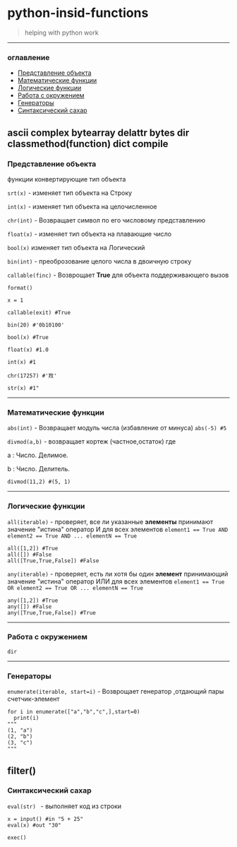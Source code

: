 # python-insid-functions
> helping with python work

---
### оглавление
* [Представление объекта](https://github.com/T0kua/python-insid-functions#%D0%BF%D1%80%D0%B5%D0%B4%D1%81%D1%82%D0%B0%D0%B2%D0%BB%D0%B5%D0%BD%D0%B8%D0%B5-%D0%BE%D0%B1%D1%8A%D0%B5%D0%BA%D1%82%D0%B0)
* [Математические функции](https://github.com/T0kua/python-insid-functions#%D0%BC%D0%B0%D1%82%D0%B5%D0%BC%D0%B0%D1%82%D0%B8%D1%87%D0%B5%D1%81%D0%BA%D0%B8%D0%B5-%D1%84%D1%83%D0%BD%D0%BA%D1%86%D0%B8%D0%B8)
* [Логические функции](https://github.com/T0kua/python-insid-functions#%D0%BB%D0%BE%D0%B3%D0%B8%D1%87%D0%B5%D1%81%D0%BA%D0%B8%D0%B5-%D1%84%D1%83%D0%BD%D0%BA%D1%86%D0%B8%D0%B8)
* [Работа с окружением]()
* [Генераторы]()
* [Синтаксический сахар]()


ascii complex
bytearray delattr
bytes dir
classmethod(function) dict
compile 
---
### Представление объекта
функции конвертирующие тип объекта

`srt(x)` - изменяет тип объекта на Строку

`int(x)` - изменяет тип объекта на целочисленное

`chr(int)` - Возвращает символ по его числовому представлению

`float(x)` - изменяет тип объекта на плавающие число

`bool(x)` изменяет тип объекта на Логический

`bin(int)` - преоброзование целого числа в двоичную строку

`callable(finc)` - Возврощает **True** для объекта поддерживающего вызов

`format() `

```
x = 1

callable(exit) #True

bin(20) #'0b10100'

bool(x) #True

float(x) #1.0

int(x) #1

chr(17257) #'䍩'

str(x) #1"
```
---
### Математические функции
`abs(int)` - Возвращает модуль числа (избавление от минуса)
`abs(-5) #5`

`divmod(a,b)` - возвращает кортеж (частное,остаток) где

a : Число. Делимое.

b : Число. Делитель.

`divmod(11,2) #(5, 1)`

---
### Логические функции
`all(iterable)` - проверяет, все ли указанные **элементы** принимают значение "истина"
оператор И для всех элементов `element1 == True AND element2 == True AND ... elementN == True`

```
all([1,2]) #True
all([]) #False
all([True,True,False]) #False
```

`any(iterable)` - проверяет, есть ли хотя бы один **элемент** принимающий значение "истина"
оператор ИЛИ для всех элементов `element1 == True OR element2 == True OR ... elementN == True`


```
any([1,2]) #True
any([]) #False
any([True,True,False]) #True
```
---
### Работа с окружением
`dir`

---
### Генераторы
`enumerate(iterable, start=i)` - Возврощает генератор ,отдающий пары счетчик-элемент

```
for i in enumerate(["a","b","c",],start=0)
  print(i)
"""
(1, "a")
(2, "b")
(3, "c")
"""
```

filter()
---
### Синтаксический сахар

`eval(str) ` - выполняет код из строки

```
x = input() #in "5 + 25"
eval(x) #out "30"
```

`exec()` 
